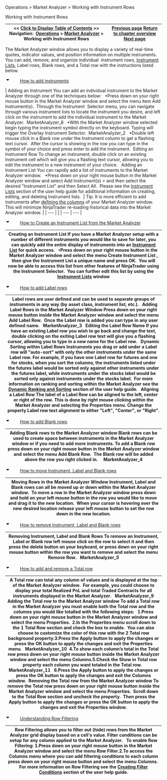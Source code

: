 ﻿


Operations \> Market Analyzer \> Working with Instrument Rows






















Working with Instrument Rows







| \<\< [Click to Display Table of Contents](working_with_instrument_rows.md) \>\> **Navigation:**     [Operations](operations-1.md) \> [Market Analyzer](market_analyzer-1.md) \> Working with Instrument Rows | [Previous page](creating_a_market_analyzer_win-1.md) [Return to chapter overview](market_analyzer-1.md) [Next page](working_with_columns-1.md) |
| --- | --- |














The Market Analyzer window allows you to display a variety of real\-time quotes, indicator values, and position information on multiple instruments. You can add, remove, and organize individual  instrument rows, [Instrument Lists](instrument_lists-1.md), Label rows, Blank rows, and a Total row with the instructions listed below.


![tog_minus](tog_minus-1.gif)        [How to add instruments](javascript:HMToggle('toggle','HowToAddInstruments','HowToAddInstruments_ICON'))




| Adding an Instrument You can add an individual instrument to the Market Analyzer through one of the techniques below:   •Press down on your right mouse button in the Market Analyzer window and select the menu item Add Instrument(s).  Through the Instrument  Selector menu, you can navigate through various instrument lists to locate the instrument you desire, and left click on the instrument to add the individual instrument to the Market Analyzer.  MarketAnalyzer_8   •With the Market Analyzer window selected begin typing the instrument symbol directly on the keyboard. Typing will trigger the Overlay Instrument Selector.  MarketAnalyzer_2   •Double left mouse click in a Blank row under the Instrument column to get a flashing text cursor.  After the cursor is showing in the row you can type in the symbol of your choice and press enter to add the instrument.  Editing an Instrument Row To change an instrument, double click on an existing Instrument cell which will give you a flashing text cursor, allowing you to edit the instrument to a new instrument of your choice.   Adding an Instrument List You can rapidly add a list of instruments to the Market Analyzer window.   •Press down on your right mouse button in the Market Analyzer window and select Add Instrument(s) \> and then select the desired "Instrument List" and then Select All.  Please see the [Instrument Lists](instrument_lists-1.md) section of the user help guide for additional information on creating, editing, and deleting Instrument lists.    | Tip: It is more efficient to add instruments after [defining the columns](working_with_columns-1.md) of your Market Analyzer window. This will minimize NinjaTrader re\-loading historical data into the Market Analyzer window. | | --- | |
| --- | --- |



![tog_minus](tog_minus-1.gif)        [How to Create an Instrument List from the Market Analyzer](javascript:HMToggle('toggle','HowToCreateAnInstrumentListFromTheMarketAnalyzer','HowToCreateAnInstrumentListFromTheMarketAnalyzer_ICON'))




| Creating an Instrument List If you have a Market Analyzer setup with a number of different instruments you would like to save for later, you can quickly add the entire display of instruments into an [Instrument List](instrument_lists-1.md) for quick access.   •Press down on your right mouse button in the Market Analyzer window and select the menu Create Instrument List , then give the Instrument List a unique name and press OK.  You will now be able to access this list from other features of NinjaTrader using the Instrument Selector.  You can further edit this list by using the [Instrument Lists](instrument_lists-1.md) window |
| --- |



![tog_minus](tog_minus-1.gif)        [How to add Label rows](javascript:HMToggle('toggle','HowToAddLabelRows','HowToAddLabelRows_ICON'))




| Label rows are user defined and can be used to separate groups of instruments in any way (by asset class, instrument list, etc.).   Adding Label Rows in the Market Analyzer Window Press down on your right mouse button inside the Market Analyzer window and select the menu Add Label Row.  Once the Label row is added you can type in any user defined name.   MarketAnalyzer_3   Editing the Label Row Name If you have an existing Label row you wish to go back and change the text, double clicking on the exiting Label row text will give you a flashing cursor, allowing you to type in a new name for the Label row.   Dynamic Sorting within Label Rows Instruments you drag or add under a Label row will "auto\-sort" with only the other instruments under the same Label row. For example, if you have one Label row for futures and one for stocks, when you sort the columns, the instruments listed under the futures label would be sorted only against other instruments under the futures label, while instruments under the stocks label would be sorted only against instruments under the stocks label.  For more information on ranking and sorting within the Market Analyzer see the [Dynamic Ranking and Sorting](dynamic_ranking_and_sorting-1.md) section of the user help guide.   Aligning a Label Row The label of a Label Row can be aligned to the left, center or right of the row. This is done by right mouse clicking within the Market Analyzer and selecting the Properties menu. Change the property Label row text alignment to either "Left", "Center", or "Right". |
| --- |



![tog_minus](tog_minus-1.gif)        [How to add Blank rows](javascript:HMToggle('toggle','HowToAddBlankRows','HowToAddBlankRows_ICON'))




| Adding Blank rows to the Market Analyzer window Blank rows can be used to create space between instruments in the Market Analyzer window or if you need to add more instruments. To add a Blank row press down on your right mouse button in the Market Analyzer window and select the menu Add Blank Row.  The Blank row will be added above the row you right clicked in.     MarketAnalyzer_4 |
| --- |



![tog_minus](tog_minus-1.gif)        [How to move Instrument, Label and Blank rows](javascript:HMToggle('toggle','HowToMoveInstrumentLabelAndBlankRows','HowToMoveInstrumentLabelAndBlankRows_ICON'))




| Moving Rows in the Market Analyzer Window Instrument, Label and Blank rows can all be moved up or down within the Market Analyzer window.  To move a row in the Market Analyzer window press down and hold on your left mouse button in the row you would like to move and drag it to the new location.  When your cursor is hovering over the new desired location release your left mouse button to set the row down in the new location. |
| --- |



![tog_minus](tog_minus-1.gif)        [How to remove Instrument, Label and Blank rows](javascript:HMToggle('toggle','HowToRemoveInstrumentLabelAndBlankRows','HowToRemoveInstrumentLabelAndBlankRows_ICON'))




| Removing Instrument, Label and Blank Rows To remove an Instrument, Label or Blank row left mouse click on the row to select it and then press the delete button on your keyboard, or press down on your right mouse button within the row you want to remove and select the menu Remove Row.   MarketAnalyzer_5 |
| --- |



![tog_minus](tog_minus-1.gif)        [How to add and remove a Total row](javascript:HMToggle('toggle','HowToAddAndRemoveATotalRow','HowToAddAndRemoveATotalRow_ICON'))




| A Total row can total any column of values and is displayed at the top of the Market Analyzer window.  For example, you could choose to display your total Realized PnL and total Traded Contracts for all instruments displayed in the Market Analyzer.   MarketAnalyzer_9 Adding the Total row to the Market Analyzer window To add a Total row in the Market Analyzer you must enable both the Total row and the columns you would like totalled with the following steps:    1\.Press down on your right mouse button in the Market Analyzer window and select the menu Properties.  2\.In the Properties menu scroll down to the 1 Total Row section and check the box to enable.  You can also choose to customize the color of this row with the 2 Total row background property.3\.Press the Apply button to apply the changes or press the OK button to apply the changes and exit the Properties menu.   MarketAnalyzer_10  4\.To show each column’s total in the Total row press down on your right mouse button inside the Market Analyzer window and select the menu Columns.5\.Check the Show in Total row property each column you want totaled in the Total row.   MarketAnalyzer_11   6\.Press the Apply button to apply the changes or press the OK button to apply the changes and exit the Columns window.  Removing the Total row from the Market Analyzer window To remove the Total row press down on your right mouse button inside the Market Analyzer window and select the menu Properties.  Scroll down to the Total Row section and uncheck the property.  Then press the Apply button to apply the changes or press the OK button to apply the changes and exit the Properties window. |
| --- |



![tog_minus](tog_minus-1.gif)        [Understanding Row Filtering](javascript:HMToggle('toggle','UnderstandingRowFiltering','UnderstandingRowFiltering_ICON'))




| Row Filtering allows you to filter out (hide) rows from the Market Analyzer grid display based on a cell's value. Filter conditions can be setup for any column applied to the Market Analyzer.   To enable Row Filtering: 1\.Press down on your right mouse button in the Market Analyzer window and select the menu Row Filter.2\.To access the Columns menu where you can add filtering conditions to each column press down on your right mouse button and select the menu Columns.  For more information on Row Filtering see the [Creating Filter Conditions](creating_cell_and_filter_condi-1.md) section of the user help guide. |
| --- |










